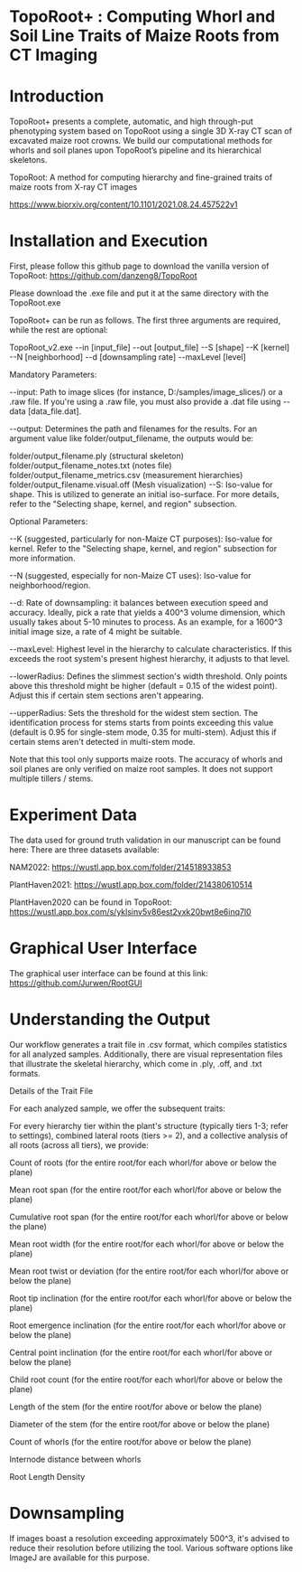# TopoRoot+ : Computing Whorl and Soil Line Traits of Maize Roots from CT Imaging

# Introduction

TopoRoot+ presents a complete, automatic, and high through-put phenotyping system based on TopoRoot using a single 3D X-ray CT scan of excavated maize root crowns. We build our computational methods for whorls and soil planes upon TopoRoot’s pipeline and its hierarchical skeletons. 

TopoRoot: A method for computing hierarchy and fine-grained traits of maize roots from X-ray CT images

https://www.biorxiv.org/content/10.1101/2021.08.24.457522v1

# Installation and Execution

First, please follow this github page to download the vanilla version of TopoRoot: https://github.com/danzeng8/TopoRoot

Please download the .exe file and put it at the same directory with the TopoRoot.exe

 TopoRoot+ can be run as follows. The first three arguments are required, while the rest are optional:

TopoRoot_v2.exe --in [input_file] --out [output_file] --S [shape] --K [kernel] --N [neighborhood] --d [downsampling rate] --maxLevel [level]

Mandatory Parameters:

--input: Path to image slices (for instance, D:/samples/image_slices/) or a .raw file. If you're using a .raw file, you must also provide a .dat file using --data [data_file.dat].

--output: Determines the path and filenames for the results. For an argument value like folder/output_filename, the outputs would be:

folder/output_filename.ply (structural skeleton)
folder/output_filename_notes.txt (notes file)
folder/output_filename_metrics.csv (measurement hierarchies)
folder/output_filename.visual.off (Mesh visualization)
--S: Iso-value for shape. This is utilized to generate an initial iso-surface. For more details, refer to the "Selecting shape, kernel, and region" subsection.

Optional Parameters:

--K (suggested, particularly for non-Maize CT purposes): Iso-value for kernel. Refer to the "Selecting shape, kernel, and region" subsection for more information.

--N (suggested, especially for non-Maize CT uses): Iso-value for neighborhood/region.

--d: Rate of downsampling: it balances between execution speed and accuracy. Ideally, pick a rate that yields a 400^3 volume dimension, which usually takes about 5-10 minutes to process. As an example, for a 1600^3 initial image size, a rate of 4 might be suitable.

--maxLevel: Highest level in the hierarchy to calculate characteristics. If this exceeds the root system's present highest hierarchy, it adjusts to that level.

--lowerRadius: Defines the slimmest section's width threshold. Only points above this threshold might be higher (default = 0.15 of the widest point). Adjust this if certain stem sections aren't appearing.

--upperRadius: Sets the threshold for the widest stem section. The identification process for stems starts from points exceeding this value (default is 0.95 for single-stem mode, 0.35 for multi-stem). Adjust this if certain stems aren't detected in multi-stem mode.

Note that this tool only supports maize roots. The accuracy of whorls and soil planes are only verified on maize root samples. It does not support multiple tillers / stems.

# Experiment Data

The data used for ground truth validation in our manuscript can be found here:
There are three datasets available: 

NAM2022: https://wustl.app.box.com/folder/214518933853

PlantHaven2021: https://wustl.app.box.com/folder/214380610514

PlantHaven2020 can be found in TopoRoot: https://wustl.app.box.com/s/yklsinv5v86est2vxk20bwt8e6inq7l0

# Graphical User Interface

The graphical user interface can be found at this link: 
https://github.com/Jurwen/RootGUI

# Understanding the Output

Our workflow generates a trait file in .csv format, which compiles statistics for all analyzed samples. Additionally, there are visual representation files that illustrate the skeletal hierarchy, which come in .ply, .off, and .txt formats.

Details of the Trait File

For each analyzed sample, we offer the subsequent traits:

For every hierarchy tier within the plant's structure (typically tiers 1-3; refer to settings), combined lateral roots (tiers >= 2), and a collective analysis of all roots (across all tiers), we provide:

Count of roots (for the entire root/for each whorl/for above or below the plane)

Mean root span (for the entire root/for each whorl/for above or below the plane)

Cumulative root span (for the entire root/for each whorl/for above or below the plane)

Mean root width (for the entire root/for each whorl/for above or below the plane)

Mean root twist or deviation (for the entire root/for each whorl/for above or below the plane)

Root tip inclination (for the entire root/for each whorl/for above or below the plane)

Root emergence inclination (for the entire root/for each whorl/for above or below the plane)

Central point inclination (for the entire root/for each whorl/for above or below the plane)

Child root count (for the entire root/for each whorl/for above or below the plane)

Length of the stem (for the entire root/for above or below the plane)

Diameter of the stem (for the entire root/for above or below the plane)

Count of whorls (for the entire root/for above or below the plane)

Internode distance between whorls

Root Length Density 


# Downsampling

If images boast a resolution exceeding approximately 500^3, it's advised to reduce their resolution before utilizing the tool. Various software options like ImageJ are available for this purpose. 

